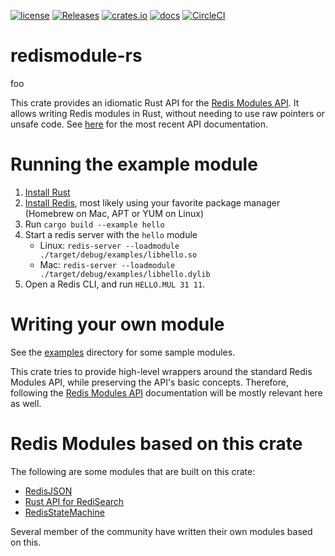 [![license](https://img.shields.io/github/license/RedisLabsModules/redismodule-rs.svg)](https://github.com/RedisLabsModules/redismodule-rs/blob/master/LICENSE)
[![Releases](https://img.shields.io/github/release/RedisLabsModules/redismodule-rs.svg)](https://github.com/RedisLabsModules/redismodule-rs/releases/latest)
[![crates.io](https://img.shields.io/crates/v/redis-module.svg)](https://crates.io/crates/redis-module)
[![docs](https://docs.rs/redis-module/badge.svg)](https://docs.rs/redis-module)
[![CircleCI](https://circleci.com/gh/RedisLabsModules/redismodule-rs/tree/master.svg?style=svg)](https://circleci.com/gh/RedisLabsModules/redismodule-rs/tree/master)

# redismodule-rs

foo

This crate provides an idiomatic Rust API for the [Redis Modules API](https://redis.io/topics/modules-intro).
It allows writing Redis modules in Rust, without needing to use raw pointers or unsafe code. See [here](https://docs.rs/redis-module/latest) for the most recent API documentation.

# Running the example module

1. [Install Rust](https://www.rust-lang.org/tools/install)
2. [Install Redis](https://redis.io/download), most likely using your favorite package manager (Homebrew on Mac, APT or YUM on Linux)
3. Run `cargo build --example hello`
4. Start a redis server with the `hello` module
   * Linux: `redis-server --loadmodule ./target/debug/examples/libhello.so`
   * Mac: `redis-server --loadmodule ./target/debug/examples/libhello.dylib`
5. Open a Redis CLI, and run `HELLO.MUL 31 11`.

# Writing your own module

See the [examples](examples) directory for some sample modules.

This crate tries to provide high-level wrappers around the standard Redis Modules API, while preserving the API's basic concepts.
Therefore, following the [Redis Modules API](https://redis.io/topics/modules-intro) documentation will be mostly relevant here as well.

# Redis Modules based on this crate

The following are some modules that are built on this crate:

- [RedisJSON](https://github.com/RedisJSON/RedisJSON)
- [Rust API for RediSearch](https://github.com/RediSearch/redisearch-api-rs)
- [RedisStateMachine](https://github.com/RedisLabsModules/redis-state-machine)

Several member of the community have written their own modules based on this.
